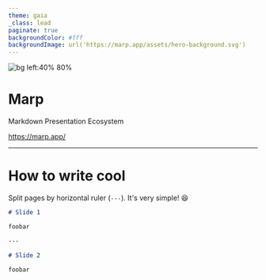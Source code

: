 ```yaml
---
theme: gaia
_class: lead
paginate: true
backgroundColor: #fff
backgroundImage: url('https://marp.app/assets/hero-background.svg')
---
```


![bg left:40% 80%](https://marp.app/assets/marp.svg)

# **Marp**

Markdown Presentation Ecosystem

https://marp.app/

---

# How to write cool

Split pages by horizontal ruler (`---`). It's very simple! :satisfied:

```markdown
# Slide 1

foobar

---

# Slide 2

foobar
```
